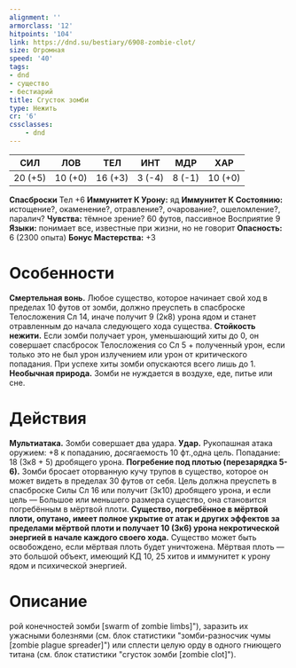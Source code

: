 ```yaml
---
alignment: ''
armorclass: '12'
hitpoints: '104'
link: https://dnd.su/bestiary/6908-zombie-clot/
size: Огромная
speed: '40'
tags:
- dnd
- существо
- бестиарий
title: Сгусток зомби
type: Нежить
cr: '6'
cssclasses:
    - dnd
---
```



| СИЛ | ЛОВ | ТЕЛ | ИНТ | МДР | ХАР |
|---|---|---|---|---|---|
| 20 (+5) | 10 (+0) | 16 (+3) | 3 (-4) | 8 (-1) | 10 (+0) |
**Спасброски** Тел +6
**Иммунитет К Урону:** яд
**Иммунитет К Состоянию:** истощение?, окаменение?, отравление?, очарование?, ошеломление?, паралич?
**Чувства:** тёмное зрение? 60 футов, пассивное Восприятие 9
**Языки:** понимает все, известные при жизни, но не говорит
**Опасность:** 6 (2300 опыта)
**Бонус Мастерства:** +3


# Особенности
**Смертельная вонь.** Любое существо, которое начинает свой ход в пределах 10 футов от зомби, должно преуспеть в спасброске Телосложения Сл 14, иначе получит 9 (2к8) урона ядом и станет отравленным до начала следующего хода существа.
**Стойкость нежити.** Если зомби получает урон, уменьшающий хиты до 0, он совершает спасбросок Телосложения со Сл 5 + полученный урон, если только это не был урон излучением или урон от критического попадания. При успехе хиты зомби опускаются всего лишь до 1.
**Необычная природа.** Зомби не нуждается в воздухе, еде, питье или сне.


# Действия
**Мультиатака.** Зомби совершает два удара.
**Удар.** Рукопашная атака оружием: +8 к попаданию, досягаемость 10 фт.,одна цель. Попадание: 18 (3к8 + 5) дробящего урона.
**Погребение под плотью (перезарядка 5-6).** Зомби бросает оторванную кучу трупов в существо, которое он может видеть в пределах 30 футов от себя. Цель должна преуспеть в спасброске Силы Сл 16 или получит (3к10) дробящего урона, и если цель — Большое или меньшего размера существо, она становится погребённым в мёртвой плоти.
**Существо, погребённое в мёртвой плоти, опутано, имеет полное укрытие от атак и других эффектов за пределами мёртвой плоти и получает 10 (3к6) урона некротической энергией в начале каждого своего хода.** Существо может быть освобождено, если мёртвая плоть будет уничтожена. Мёртвая плоть — это большой объект, имеющий КД 10, 25 хитов и иммунитет к урону ядом и психической энергией.


# Описание
рой конечностей зомби [swarm of zombie limbs]"), заразить их ужасными болезнями (см. блок статистики "зомби-разносчик чумы [zombie plague spreader]") или сплести целую орду в одного гниющего титана (см. блок статистики "сгусток зомби [zombie clot]").
